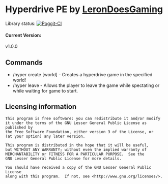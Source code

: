 # Hyperdrive PE by [LeronDoesGaming](https://www.github.com/LeronDoesGM)

Library status: [![Poggit-CI](https://poggit.pmmp.io/ci.badge/LeronDoesGM/HyperdrivePE/HyperdrivePE)](https://poggit.pmmp.io/ci/LeronDoesGM/HyperdrivePE/HyperdrivePE)

#### Current Version:
v1.0.0

## Commands
- /hyper create [world] - Creates a hyperdrive game in the specified world!
- /hyper leave - Allows the player to leave the game while spectating or while waiting for game to start.

## Licensing information

	This program is free software: you can redistribute it and/or modify
	it under the terms of the GNU Lesser General Public License as published by
	the Free Software Foundation, either version 3 of the License, or
	(at your option) any later version.

	This program is distributed in the hope that it will be useful,
	but WITHOUT ANY WARRANTY; without even the implied warranty of
	MERCHANTABILITY or FITNESS FOR A PARTICULAR PURPOSE.  See the
	GNU Lesser General Public License for more details.

	You should have received a copy of the GNU Lesser General Public License
	along with this program.  If not, see <http://www.gnu.org/licenses/>.